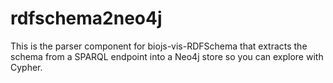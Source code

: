 # rdfschema2neo4j
This is the parser component for biojs-vis-RDFSchema that extracts the schema from a SPARQL endpoint into a Neo4j store so you can explore with Cypher. 
